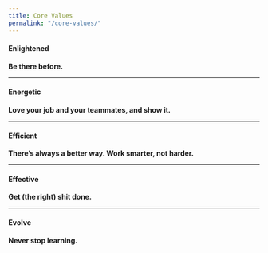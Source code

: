 ```yaml
---
title: Core Values
permalink: "/core-values/"
---
```


#### **Enlightened**

**Be there before.**


---

#### **Energetic**

**Love your job and your teammates, and show it.**


---

#### **Efficient**

**There’s always a better way. Work smarter, not harder.**


---

#### **Effective**

**Get (the right) shit done.**


---

#### **Evolve**

**Never stop learning.**

